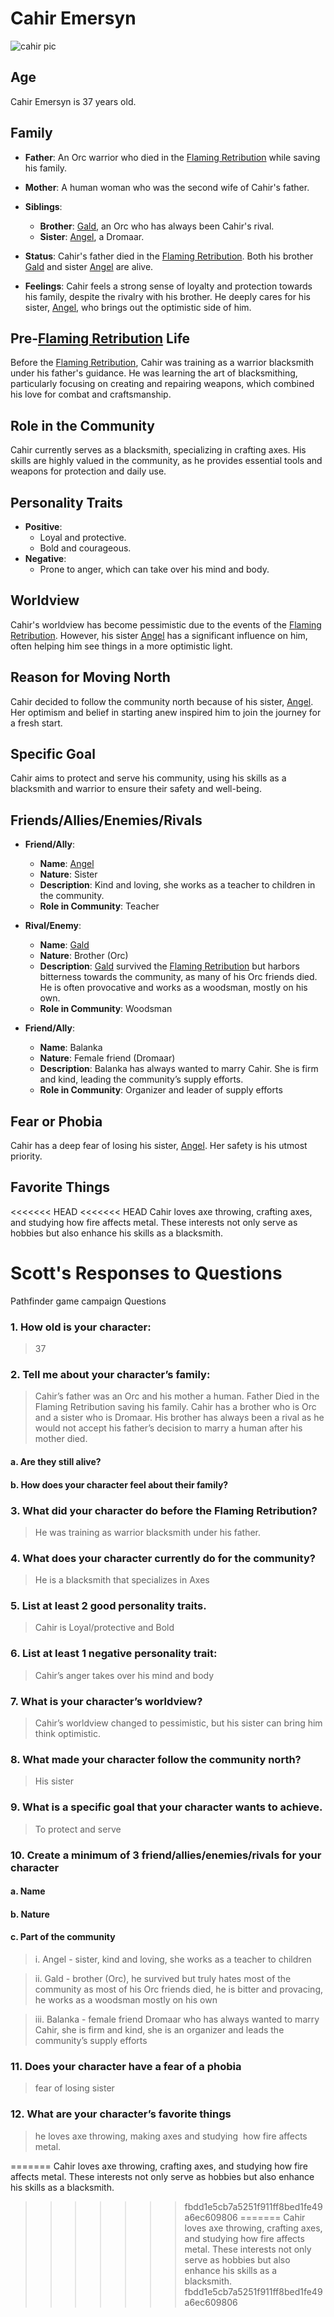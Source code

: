 # Cahir Emersyn

![cahir pic](../../assets/Cahir.Avatar.webp)

## Age
Cahir Emersyn is 37 years old.

## Family
- **Father**: An Orc warrior who died in the [Flaming Retribution](../../World/Events/The-Flaming-Retribution.md) while saving his family.
- **Mother**: A human woman who was the second wife of Cahir's father.
- **Siblings**:
  - **Brother**: [Gald](../../World/Characters/Gald.md), an Orc who has always been Cahir's rival.
  - **Sister**: [Angel](../../World/Characters/Angel.md), a Dromaar.

- **Status**: Cahir's father died in the [Flaming Retribution](../../World/Events/The-Flaming-Retribution.md). Both his brother  [Gald](../../World/Characters/Gald.md) and sister [Angel](../../World/Characters/Angel.md) are alive.
- **Feelings**: Cahir feels a strong sense of loyalty and protection towards his family, despite the rivalry with his brother. He deeply cares for his sister, [Angel](../../World/Characters/Angel.md), who brings out the optimistic side of him.

## Pre-[Flaming Retribution](../../World/Events/The-Flaming-Retribution.md) Life
Before the [Flaming Retribution](../../World/Events/The-Flaming-Retribution.md), Cahir was training as a warrior blacksmith under his father's guidance. He was learning the art of blacksmithing, particularly focusing on creating and repairing weapons, which combined his love for combat and craftsmanship.

## Role in the Community
Cahir currently serves as a blacksmith, specializing in crafting axes. His skills are highly valued in the community, as he provides essential tools and weapons for protection and daily use.

## Personality Traits
- **Positive**:
  - Loyal and protective.
  - Bold and courageous.
- **Negative**:
  - Prone to anger, which can take over his mind and body.

## Worldview
Cahir's worldview has become pessimistic due to the events of the [Flaming Retribution](../../World/Events/The-Flaming-Retribution.md). However, his sister [Angel](../../World/Characters/Angel.md) has a significant influence on him, often helping him see things in a more optimistic light.

## Reason for Moving North
Cahir decided to follow the community north because of his sister, [Angel](../../World/Characters/Angel.md). Her optimism and belief in starting anew inspired him to join the journey for a fresh start.

## Specific Goal
Cahir aims to protect and serve his community, using his skills as a blacksmith and warrior to ensure their safety and well-being.

## Friends/Allies/Enemies/Rivals
- **Friend/Ally**: 
  - **Name**: [Angel](../../World/Characters/Angel.md)
  - **Nature**: Sister
  - **Description**: Kind and loving, she works as a teacher to children in the community.
  - **Role in Community**: Teacher

- **Rival/Enemy**: 
  - **Name**: [Gald](../../World/Characters/Gald.md)
  - **Nature**: Brother (Orc)
  - **Description**: [Gald](../../World/Characters/Gald.md) survived the [Flaming Retribution](../../World/Events/The-Flaming-Retribution.md) but harbors bitterness towards the community, as many of his Orc friends died. He is often provocative and works as a woodsman, mostly on his own.
  - **Role in Community**: Woodsman

- **Friend/Ally**: 
  - **Name**: Balanka
  - **Nature**: Female friend (Dromaar)
  - **Description**: Balanka has always wanted to marry Cahir. She is firm and kind, leading the community’s supply efforts.
  - **Role in Community**: Organizer and leader of supply efforts

## Fear or Phobia
Cahir has a deep fear of losing his sister, [Angel](../../World/Characters/Angel.md). Her safety is his utmost priority.

## Favorite Things
<<<<<<< HEAD
<<<<<<< HEAD
Cahir loves axe throwing, crafting axes, and studying how fire affects metal. These interests not only serve as hobbies but also enhance his skills as a blacksmith.

# Scott's Responses to Questions
Pathfinder game campaign Questions
### 1.	How old is your character: 
>37
### 2. Tell me about your character’s family: 
>Cahir’s father was an Orc and his mother a human. Father Died in the Flaming Retribution saving his family. Cahir has a brother who is Orc and a sister who is Dromaar. His brother has always been a rival as he would not accept his father’s decision to marry a human after his mother died.
#### a.	Are they still alive?
#### b.	How does your character feel about their family?
### 3.	What did your character do before the Flaming Retribution? 
>He was training as warrior blacksmith under his father.
### 4.	What does your character currently do for the community?
>He is a blacksmith that specializes in Axes
### 5.	List at least 2 good personality traits. 
>Cahir is Loyal/protective and Bold
### 6.	List at least 1 negative personality trait: 
>Cahir’s anger takes over his mind and body
### 7.	What is your character’s worldview? 
>Cahir’s worldview changed to pessimistic, but his sister can bring him think optimistic.
### 8.	What made your character follow the community north? 
>His sister
### 9.	What is a specific goal that your character wants to achieve. 
>To protect and serve
### 10.	Create a minimum of 3 friend/allies/enemies/rivals for your character
#### a.	Name
#### b.	Nature
#### c.	Part of the community
>i.	Angel - sister, kind and loving, she works as a teacher to children

>ii.	Gald - brother (Orc), he survived but truly hates most of the community as most of his Orc friends died, he is bitter and provacing, he works as a woodsman mostly on his own

>iii.	Balanka - female friend Dromaar who has always wanted to marry Cahir, she is firm and kind, she is an organizer and leads the community’s supply efforts
### 11.	Does your character have a fear of a phobia
>fear of losing sister
### 12.	What are your character’s favorite things
>he loves axe throwing, making axes and studying  how fire affects metal.

=======
Cahir loves axe throwing, crafting axes, and studying how fire affects metal. These interests not only serve as hobbies but also enhance his skills as a blacksmith.
>>>>>>> fbdd1e5cb7a5251f911ff8bed1fe49a6ec609806
=======
Cahir loves axe throwing, crafting axes, and studying how fire affects metal. These interests not only serve as hobbies but also enhance his skills as a blacksmith.
>>>>>>> fbdd1e5cb7a5251f911ff8bed1fe49a6ec609806
